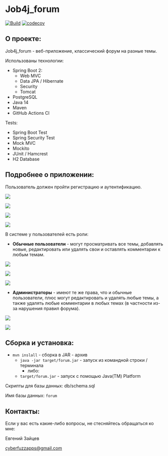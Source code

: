 # Job4j_forum

[![Build](https://github.com/CyberfuzZ-Apps/job4j_forum/actions/workflows/maven.yml/badge.svg)](https://github.com/CyberfuzZ-Apps/job4j_forum/actions/workflows/maven.yml)
[![codecov](https://codecov.io/gh/CyberfuzZ-Apps/job4j_forum/branch/master/graph/badge.svg?token=OCB0LGBI2G)](https://codecov.io/gh/CyberfuzZ-Apps/job4j_forum)

## О проекте:

Job4j_forum - веб-приложение, классический форум на разные темы.

Использованы технологии:

- Spring Boot 2:
  - Web MVC
  - Data JPA / Hibernate
  - Security
  - Tomcat
- PostgreSQL
- Java 14
- Maven
- GitHub Actions CI

Tests:
- Spring Boot Test
- Spring Security Test
- Mock MVC
- Mockito
- JUnit / Hamcrest
- H2 Database

## Подробнее о приложении:

Пользователь должен пройти регистрацию и аутентификацию.

![](images/1.jpg)

![](images/2.jpg)

![](images/3.jpg)

![](images/4.jpg)

В системе у пользователей есть роли:

- **Обычные пользователи** - могут просматривать все темы, 
добавлять новые, редактировать или удалять свои и оставлять 
комментарии к любым темам.

![](images/5.jpg)

![](images/6.jpg)

![](images/7.jpg)

- **Администраторы** - имеют те же права, что и обычные пользователи,
плюс могут редактировать и удалять любые темы, а также удалять
любые комментарии в любых темах (в частности из-за нарушения правил форума).

![](images/8.jpg)

![](images/9.jpg)


## Сборка и установка:

- `mvn inslall` - сборка в JAR - архив
  - `java -jar target/forum.jar` - запуск из командной строки / терминала
    - либо:
  - `target/forum.jar` - запуск с помощью Java(TM) Platform
  
Скрипты для базы данных: db/schema.sql

Имя базы данных: `forum`

## Контакты:
Если у вас есть какие-либо вопросы, не стесняйтесь обращаться ко мне:

Евгений Зайцев

[cyberfuzzapps@gmail.com](mailto:cyberfuzzapps@gmail.com)